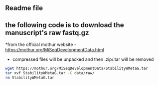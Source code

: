 ## Readme file
## the following code is to download the manuscript's raw **fastq.gz**  

*from the official mothur website - https://mothur.org/MiSeqDevelopmentData.html
* compressed files will be unpacked and then .zip/.tar will be removed

```bash
wget https://mothur.org/MiSeqDevelopmentData/StabilityWMetaG.tar
tar xvf StabilityWMetaG.tar -C data/raw/
rm StabilityWMetaG.tar
```
